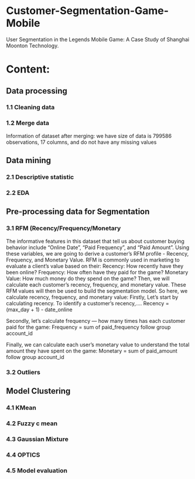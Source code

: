 # Customer-Segmentation-Game-Mobile
User Segmentation in the Legends Mobile Game:  A Case Study of Shanghai Moonton Technology.
# Content:
## Data processing
### 1.1 Cleaning data
### 1.2 Merge data
Information of dataset after merging: we have size of data is 799586 observations, 17 columns, and do not have any missing values

## Data mining
### 2.1 Descriptive statistic
### 2.2 EDA

## Pre-processing data for Segmentation
### 3.1 RFM (Recency/Frequency/Monetary
The informative features in this dataset that tell us about customer buying behavior include “Online Date”, “Paid Frequency”, and “Paid Amount”. Using these variables, we are going to derive a customer’s RFM profile - Recency, Frequency, and Monetary Value.
RFM is commonly used in marketing to evaluate a client’s value based on their:
Recency: How recently have they been online?
Frequency: How often have they paid for the game?
Monetary Value: How much money do they spend on the game?
Then, we will calculate each customer’s recency, frequency, and monetary value. These RFM values will then be used to build the segmentation model.
So here, we calculate recency, frequency, and monetary value:
Firstly, Let’s start by calculating recency. To identify a customer’s recency,....
Recency = (max_day + 1) - date_online

Secondly, let’s calculate frequency — how many times has each customer paid for the game:
Frequency = sum of paid_frequency follow group account_id


Finally, we can calculate each user’s monetary value to understand the total amount they have spent on the game:
Monetary = sum of paid_amount follow group account_id
### 3.2 Outliers

## Model Clustering
### 4.1 KMean
### 4.2 Fuzzy c mean
### 4.3 Gaussian Mixture
### 4.4 OPTICS
### 4.5 Model evaluation
